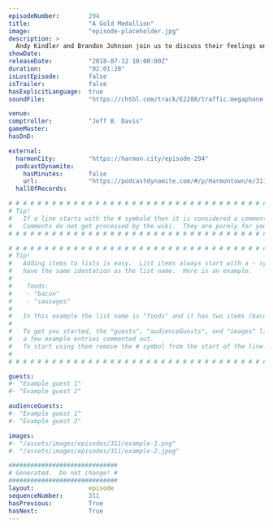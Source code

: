 ```yaml
---
episodeNumber:        294
title:                "A Gold Medallion"
image:                "episode-placeholder.jpg"
description: >
  Andy Kindler and Brandon Johnson join us to discuss their feelings on Kombucha and social media. Dan explores a career as a cover song musician. Featuring Dan Harmon, Brandon Johnson, Spencer Crittenden and Andy Kindler.
showDate:             
releaseDate:          "2018-07-12 10:00:00Z"
duration:             "02:01:28"
isLostEpisode:        false
isTrailer:            false
hasExplicitLanguage:  true
soundFile:            "https://chtbl.com/track/E2288/traffic.megaphone.fm/STA8654995383.mp3?updated=1596855710"

venue:                
comptroller:          "Jeff B. Davis"
gameMaster:           
hasDnD:               

external:
  harmonCity:         "https://harmon.city/episode-294"
  podcastDynamite:
    hasMinutes:       false
    url:              "https://podcastdynamite.com/#/p/Harmontown/e/311/294"
  hallOfRecords:      

# # # # # # # # # # # # # # # # # # # # # # # # # # # # # # # # # # # # # # # # # # # # #
# Tip!
#   If a line starts with the # symbold then it is considered a comment.
#   Comments do not get processed by the wiki.  They are purely for your information.
# # # # # # # # # # # # # # # # # # # # # # # # # # # # # # # # # # # # # # # # # # # # #

# # # # # # # # # # # # # # # # # # # # # # # # # # # # # # # # # # # # # # # # # # # # #
# Tip!
#   Adding items to lists is easy.  List items always start with a - symbol and have
#   have the same identation as the list name.  Here is an example.
#
#    foods:
#    - "bacon"
#    - "sausages"
#
#   In this example the list name is "foods" and it has two items (bacon, and sausages).
#
#   To get you started, the "guests", "audienceGuests", and "images" lists below have
#   a few example entries commented out.
#   To start using them remove the # symbol from the start of the line.
#
# # # # # # # # # # # # # # # # # # # # # # # # # # # # # # # # # # # # # # # # # # # # #

guests:
#- "Example guest 1"
#- "Example guest 2"

audienceGuests:
#- "Example guest 1"
#- "Example guest 2"

images:
#- "/assets/images/episodes/311/example-1.png"
#- "/assets/images/episodes/311/example-2.jpeg"

##############################
# Generated.  Do not change! #
##############################
layout:               episode
sequenceNumber:       311
hasPrevious:          True
hasNext:              True
---
```


<!-- The episode description will be rendered here -->

<!-- Add your content BELOW here -->
<!-- vvvvvvvvvvvvvvvvvvvvvvvvvvv -->




<!-- ^^^^^^^^^^^^^^^^^^^^^^^^^^^ -->
<!-- Add your content ABOVE here -->

<!-- The episode gallery will be rendered here -->